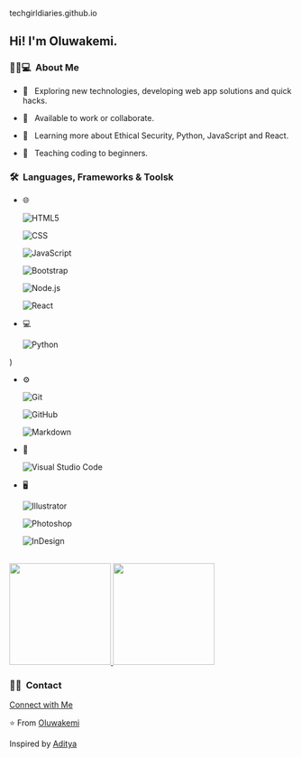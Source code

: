 techgirldiaries.github.io

<h2> Hi! I'm Oluwakemi.</h2>    


<h3> 👸🏾💻 &nbsp;About Me </h3>

- 🤔 &nbsp; Exploring new technologies, developing web app solutions and quick hacks.

- 💼 &nbsp; Available to work or collaborate.

- 🌱 &nbsp; Learning more about Ethical Security, Python, JavaScript and React.

- 📖 &nbsp; Teaching coding to beginners.


<h3> 🛠 &nbsp;Languages, Frameworks & Toolsk</h3>

- 🌐 &nbsp;

  ![HTML5](https://img.shields.io/badge/-HTML5-333333?style=flat&logo=HTML5)

  ![CSS](https://img.shields.io/badge/-CSS-333333?style=flat&logo=CSS3&logoColor=1572B6)

  ![JavaScript](https://img.shields.io/badge/-JavaScript-333333?style=flat&logo=javascript)

  ![Bootstrap](https://img.shields.io/badge/-Bootstrap-333333?style=flat&logo=bootstrap&logoColor=563D7C)

  ![Node.js](https://img.shields.io/badge/-Node.js-333333?style=flat&logo=node.js)

  ![React](https://img.shields.io/badge/-React-333333?style=flat&logo=react)

- 💻 &nbsp;

  ![Python](https://img.shields.io/badge/-Python-333333?style=flat&logo=python)

)

- ⚙️ &nbsp;

  ![Git](https://img.shields.io/badge/-Git-333333?style=flat&logo=git)

  ![GitHub](https://img.shields.io/badge/-GitHub-333333?style=flat&logo=github)

  ![Markdown](https://img.shields.io/badge/-Markdown-333333?style=flat&logo=markdown)

- 🔧 &nbsp;

  ![Visual Studio Code](https://img.shields.io/badge/-Visual%20Studio%20Code-333333?style=flat&logo=visual-studio-code&logoColor=007ACC)

- 🖥 &nbsp;

  ![Illustrator](https://img.shields.io/badge/-Illustrator-333333?style=flat&logo=adobe-illustrator)

  ![Photoshop](https://img.shields.io/badge/-Photoshop-333333?style=flat&logo=adobe-photoshop)

  ![InDesign](https://img.shields.io/badge/-InDesign-333333?style=flat&logo=adobe-indesign)

<br/>

<a href="https://github.com/techgirldiaries">

  <img height="180em" src="https://github-readme-stats.vercel.app/api?username=techgirldiaries&theme=buefy&show_icons=true" />

  <img height="180em" src="https://github-readme-stats.vercel.app/api/top-langs/?username=techgirldiaries&theme=buefy&layout=compact" />

</a>

</br>

<h3> 🤝🏻 &nbsp;Contact </h3>

<p align="center">

<a href="https://techgirldiaries.github.io/contact">Connect with Me</a>

</p>

⭐️ From [Oluwakemi](https://github.com/techgirldiaries)

Inspired by [Aditya](https://github.com/AVS1208)
